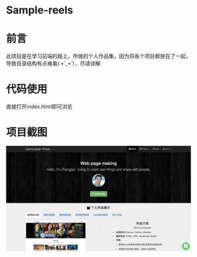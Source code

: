 # Sample-reels
前言
====
此项目是在学习前端的路上，所做的个人作品集，因为将各个项目都放在了一起，导致目录结构有点难看( •́ .̫ •̀ ），尽请谅解

代码使用
====
直接打开index.html即可浏览

项目截图
====
![image](https://github.com/Zhang-DaLei/Sample-reels/blob/master/Sample-reels/img/Sample-pic.png)
